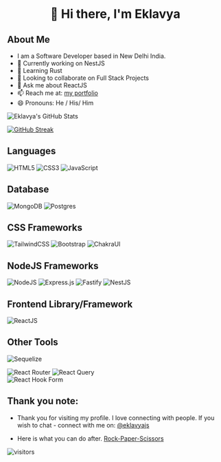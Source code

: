<h1 align="center">👋 Hi there, I'm Eklavya</h1>

<h2 align-"left">About Me</h2>

- I am a Software Developer based in New Delhi India.
- 🔭 Currently working on NestJS
- 🌱 Learning Rust
- 👯 Looking to collaborate on Full Stack Projects
- 💬 Ask me about ReactJS
- 📫 Reach me at: [my portfolio](https://sharmaeklavya.netlify.app)
- 😄 Pronouns: He / His/ Him

![Eklavya's GitHub Stats](https://github-readme-stats.vercel.app/api?username=sharmaeklavya&theme=vue-dark&show_icons=true)

[![GitHub Streak](https://github-readme-streak-stats.herokuapp.com/?user=sharmaeklavya)](https://git.io/streak-stats)

<h2 align-"left">Languages</h2>

  ![HTML5](https://img.shields.io/badge/html5-%23E34F26.svg?style=for-the-badge&logo=html5&logoColor=white)
  ![CSS3](https://img.shields.io/badge/css3-%231572B6.svg?style=for-the-badge&logo=css3&logoColor=white)
  ![JavaScript](https://img.shields.io/badge/javascript-%23323330.svg?style=for-the-badge&logo=javascript&logoColor=%23F7DF1E)
  
<h2 align-"left">Database</h2>

  ![MongoDB](https://img.shields.io/badge/MongoDB-%234ea94b.svg?style=for-the-badge&logo=mongodb&logoColor=white)
  ![Postgres](https://img.shields.io/badge/postgres-%23316192.svg?style=for-the-badge&logo=postgresql&logoColor=white)

<h2 align-"left">CSS Frameworks</h2>
    
  ![TailwindCSS](https://img.shields.io/badge/tailwindcss-%2338B2AC.svg?style=for-the-badge&logo=tailwind-css&logoColor=white)
  ![Bootstrap](https://img.shields.io/badge/bootstrap-%23563D7C.svg?style=for-the-badge&logo=bootstrap&logoColor=white)
  ![ChakraUI](https://img.shields.io/badge/chakra-%234ED1C5.svg?style=for-the-badge&logo=chakraui&logoColor=white)
  
<h2 align-"left">NodeJS Frameworks</h2>
  
  ![NodeJS](https://img.shields.io/badge/node.js-6DA55F?style=for-the-badge&logo=node.js&logoColor=white)
  ![Express.js](https://img.shields.io/badge/express.js-%23404d59.svg?style=for-the-badge&logo=express&logoColor=%2361DAFB) 
  ![Fastify](https://img.shields.io/badge/fastify-%23000000.svg?style=for-the-badge&logo=fastify&logoColor=white)
  ![NestJS](https://img.shields.io/badge/nestjs-%23E0234E.svg?style=for-the-badge&logo=nestjs&logoColor=white)

<h2 align-"left">Frontend Library/Framework</h2>

  ![ReactJS](https://img.shields.io/badge/react-%2320232a.svg?style=for-the-badge&logo=react&logoColor=%2361DAFB)  

<h2 align-"left">Other Tools</h2>

  ![Sequelize](https://img.shields.io/badge/Sequelize-52B0E7?style=for-the-badge&logo=Sequelize&logoColor=white)

  ![React Router](https://img.shields.io/badge/React_Router-CA4245?style=for-the-badge&logo=react-router&logoColor=white)
  ![React Query](https://img.shields.io/badge/-React%20Query-FF4154?style=for-the-badge&logo=react%20query&logoColor=white)  
  ![React Hook Form](https://img.shields.io/badge/React%20Hook%20Form-%23EC5990.svg?style=for-the-badge&logo=reacthookform&logoColor=white)
  
<h2 align-"left">Thank you note:</h2>

- Thank you for visiting my profile. I love connecting with people. If you wish to chat - connect with me on: [@eklavyajs](https://twitter.com/eklavyajs)

- Here is what you can do after. [Rock-Paper-Scissors](https://roshambogame.netlify.app/)

![visitors](https://visitor-badge.laobi.icu/badge?page_id=sharmaeklavya.sharmaeklavya)

<!--

- 🤔 I’m looking for help with ...
- ⚡ Fun fact: ...
--> 
